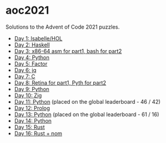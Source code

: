 # aoc2021

Solutions to the Advent of Code 2021 puzzles.

 - [Day 1: Isabelle/HOL](day1)
 - [Day 2: Haskell](day2)
 - [Day 3: x86-64 asm for part1, bash for part2](day3)
 - [Day 4: Python](day4)
 - [Day 5: Factor](day5)
 - [Day 6: jq](day6)
 - [Day 7: C](day7)
 - [Day 8: Retina for part1, Pyth for part2](day8)
 - [Day 9: Python](day9)
 - [Day 10: Zig](day10)
 - [Day 11: Python](day11) (placed on the global leaderboard - 46 / 42)
 - [Day 12: Prolog](day12)
 - [Day 13: Python](day13) (placed on the global leaderboard - 61 / 16)
 - [Day 14: Python](day14)
 - [Day 15: Rust](day15)
 - [Day 16: Rust + nom](day16)
